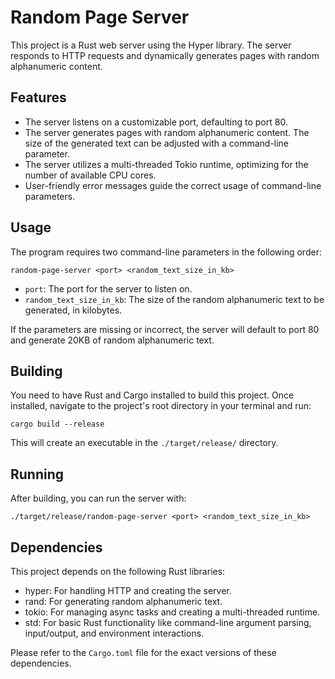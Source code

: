 # Random Page Server

This project is a Rust web server using the Hyper library. The server responds to HTTP requests and dynamically generates pages with random alphanumeric content.

## Features

- The server listens on a customizable port, defaulting to port 80.
- The server generates pages with random alphanumeric content. The size of the generated text can be adjusted with a command-line parameter.
- The server utilizes a multi-threaded Tokio runtime, optimizing for the number of available CPU cores.
- User-friendly error messages guide the correct usage of command-line parameters.

## Usage

The program requires two command-line parameters in the following order:

```
random-page-server <port> <random_text_size_in_kb>
```

- `port`: The port for the server to listen on.
- `random_text_size_in_kb`: The size of the random alphanumeric text to be generated, in kilobytes.

If the parameters are missing or incorrect, the server will default to port 80 and generate 20KB of random alphanumeric text.

## Building

You need to have Rust and Cargo installed to build this project. Once installed, navigate to the project's root directory in your terminal and run:

```
cargo build --release
```

This will create an executable in the `./target/release/` directory.

## Running

After building, you can run the server with:

```
./target/release/random-page-server <port> <random_text_size_in_kb>
```

## Dependencies

This project depends on the following Rust libraries:

- hyper: For handling HTTP and creating the server.
- rand: For generating random alphanumeric text.
- tokio: For managing async tasks and creating a multi-threaded runtime.
- std: For basic Rust functionality like command-line argument parsing, input/output, and environment interactions.

Please refer to the `Cargo.toml` file for the exact versions of these dependencies.
